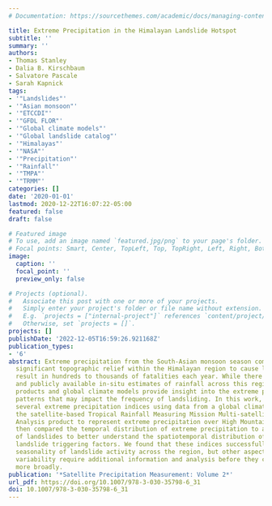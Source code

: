 ```yaml
---
# Documentation: https://sourcethemes.com/academic/docs/managing-content/

title: Extreme Precipitation in the Himalayan Landslide Hotspot
subtitle: ''
summary: ''
authors:
- Thomas Stanley
- Dalia B. Kirschbaum
- Salvatore Pascale
- Sarah Kapnick
tags:
- '"Landslides"'
- '"Asian monsoon"'
- '"ETCCDI"'
- '"GFDL FLOR"'
- '"Global climate models"'
- '"Global landslide catalog"'
- '"Himalayas"'
- '"NASA"'
- '"Precipitation"'
- '"Rainfall"'
- '"TMPA"'
- '"TRMM"'
categories: []
date: '2020-01-01'
lastmod: 2020-12-22T16:07:22-05:00
featured: false
draft: false

# Featured image
# To use, add an image named `featured.jpg/png` to your page's folder.
# Focal points: Smart, Center, TopLeft, Top, TopRight, Left, Right, BottomLeft, Bottom, BottomRight.
image:
  caption: ''
  focal_point: ''
  preview_only: false

# Projects (optional).
#   Associate this post with one or more of your projects.
#   Simply enter your project's folder or file name without extension.
#   E.g. `projects = ["internal-project"]` references `content/project/deep-learning/index.md`.
#   Otherwise, set `projects = []`.
projects: []
publishDate: '2022-12-05T16:59:26.921168Z'
publication_types:
- '6'
abstract: Extreme precipitation from the South-Asian monsoon season combines with
  significant topographic relief within the Himalayan region to cause landslides that
  result in hundreds to thousands of fatalities each year. While there are few consistent
  and publicly available in-situ estimates of rainfall across this region, satellite
  products and global climate models provide insight into the extreme precipitation
  patterns that may impact the frequency of landsliding. In this work, we analyzed
  several extreme precipitation indices using data from a global climate model and
  the satellite-based Tropical Rainfall Measuring Mission Multi-satellite Precipitation
  Analysis product to represent extreme precipitation over High Mountain Asia. We
  then compared the temporal distribution of extreme precipitation to a global database
  of landslides to better understand the spatiotemporal distribution of potential
  landslide triggering factors. We found that these indices successfully model the
  seasonality of landslide activity across the region, but other aspects of spatiotemporal
  variability require additional information and analysis before they can be applied
  more broadly.
publication: '*Satellite Precipitation Measurement: Volume 2*'
url_pdf: https://doi.org/10.1007/978-3-030-35798-6_31
doi: 10.1007/978-3-030-35798-6_31
---
```

